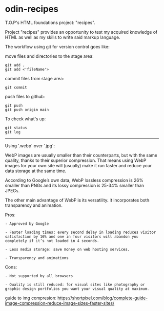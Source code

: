 # odin-recipes
T.O.P's HTML foundations project: "recipes".

Project "recipes" provides an opportunity to test my acquired knowledge of HTML as well as my skills to write said markup language.

The workflow using git for version control goes like:

move files and directories to the stage area:

    git add .
    git add <'fileName'>

commit files from stage area:

    git commit

push files to github:

    git push
    git push origin main

To check what's up:

    git status
    git log

-------------------------------------------------------------------

Using '.webp' over '.jpg':

WebP images are usually smaller than their counterparts, but with the same quality, thanks to their superior compression. That means using WebP images for your own site will (usually) make it run faster and reduce your data storage at the same time.

According to Google’s own data, WebP lossless compression is 26% smaller than PNGs and its lossy compression is 25-34% smaller than JPEGs.

The other main advantage of WebP is its versatility. It incorporates both transparency and animation.

Pros:

    - Approved by Google
    
    - Faster loading times: every second delay in loading reduces visitor satisfaction by 16% and one in four visitors will abandon you completely if it’s not loaded in 4 seconds.

    - Less media storage: save money on web hosting services.

    - Transparency and animations

Cons: 

    - Not supported by all browsers

    - Quality is still reduced: for visual sites like photography or graphic design portfolios you want your visual quality at maximum.

guide to img compresion: https://shortpixel.com/blog/complete-guide-image-compression-reduce-image-sizes-faster-sites/